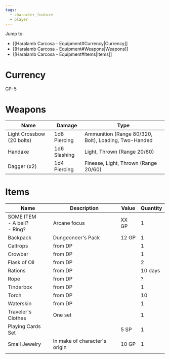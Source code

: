```yaml
---
tags:
  - character_feature
  - player
---
```

Jump to:
- [[Haralamb Carcosa - Equipment#Currency|Currency]]
- [[Haralamb Carcosa - Equipment#Weapons|Weapons]]
- [[Haralamb Carcosa - Equipment#Items|Items]]
# Currency

GP: 5

# Weapons

| Name                      | Damage       | Type                                                 |
| ------------------------- | ------------ | ---------------------------------------------------- |
| Light Crossbow (20 bolts) | 1d8 Piercing | Ammunition (Range 80/320, Bolt), Loading, Two-Handed |
| Handaxe                   | 1d6 Slashing | Light, Thrown (Range 20/60)                          |
| Dagger (x2)               | 1d4 Piercing | Finesse, Light, Thrown (Range 20/60)                 |


# Items

| Name                              | Description                   | Value | Quantity |
| --------------------------------- | ----------------------------- | ----- | -------- |
| SOME ITEM<br>- A bell?<br>- Ring? | Arcane focus                  | XX GP | 1        |
| Backpack                          | Dungeoneer's Pack             | 12 GP | 1        |
| Caltrops                          | from DP                       |       | 1        |
| Crowbar                           | from DP                       |       | 1        |
| Flask of Oil                      | from DP                       |       | 2        |
| Rations                           | from DP                       |       | 10 days  |
| Rope                              | from DP                       |       | ?        |
| Tinderbox                         | from DP                       |       | 1        |
| Torch                             | from DP                       |       | 10       |
| Waterskin                         | from DP                       |       | 1        |
| Traveler's Clothes                | One set                       |       | 1        |
| Playing Cards Set                 |                               | 5 SP  | 1        |
| Small Jewelry                     | In make of character's origin | 10 GP | 1        |
|                                   |                               |       |          |
